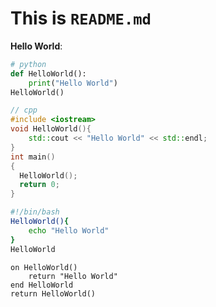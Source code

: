 # This is `README.md`
**Hello World**:
```py
# python
def HelloWorld():
    print("Hello World")
HelloWorld()
```

```cpp
// cpp
#include <iostream>
void HelloWorld(){
    std::cout << "Hello World" << std::endl;
}
int main()
{
  HelloWorld();
  return 0;
}
```

```sh
#!/bin/bash
HelloWorld(){
    echo "Hello World"
}
HelloWorld
```

```applescript
on HelloWorld()
	return "Hello World"
end HelloWorld
return HelloWorld()
```
